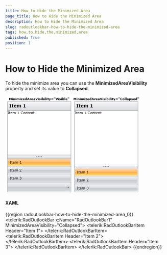 ```yaml
---
title: How to Hide the Minimized Area
page_title: How to Hide the Minimized Area
description: How to Hide the Minimized Area
slug: radoutlookbar-how-to-hide-the-minimized-area
tags: how,to,hide,the,minimized,area
published: True
position: 1
---
```


# How to Hide the Minimized Area

To hide the minimize area you can use the __MinimizedAreaVisibility__ property and set its value to __Collapsed__.

![](images/outlook_minimizedareavisibility.png)

#### __XAML__
{{region radoutlookbar-how-to-hide-the-minimized-area_0}}
	<telerik:RadOutlookBar x:Name="RadOutlookBar1" MinimizedAreaVisibility="Collapsed">
		<telerik:RadOutlookBarItem Header="Item 1">
			<TextBlock Text="Item 1 Content" />
		</telerik:RadOutlookBarItem>
		<telerik:RadOutlookBarItem Header="Item 2">
			<TextBlock Text="Item 2 Content" />
		</telerik:RadOutlookBarItem>
		<telerik:RadOutlookBarItem Header="Item 3">
			<TextBlock Text="Item 3 Content" />
		</telerik:RadOutlookBarItem>
	</telerik:RadOutlookBar>
{{endregion}}